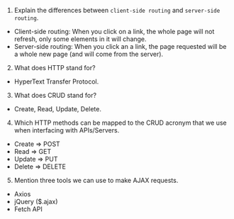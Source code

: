 1. Explain the differences between `client-side routing` and `server-side routing`.
- Client-side routing: When you click on a link, the whole page will not refresh, only some elements in it will change.
- Server-side routing: When you click an a link, the page requested will be a whole new page (and will come from the server).

2. What does HTTP stand for?
- HyperText Transfer Protocol.

3. What does CRUD stand for?
- Create, Read, Update, Delete.

4. Which HTTP methods can be mapped to the CRUD acronym that we use when interfacing with APIs/Servers.
- Create  =>  POST
- Read    =>  GET
- Update  =>  PUT
- Delete  =>  DELETE

5. Mention three tools we can use to make AJAX requests.
- Axios
- jQuery ($.ajax)
- Fetch API
